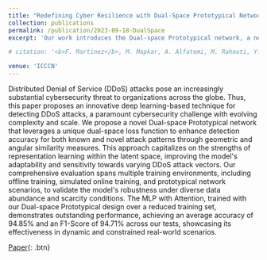 ```yaml
---
title: "Redefining Cyber Resilience with Dual-Space Prototypical Networks for DDoS Attack Detection"
collection: publications
permalink: /publication/2023-09-18-DualSpace
excerpt: 'Our work introduces the Dual-space Prototypical network, a neural network that leverages a unique dual-space loss function to enhance the detection accuracy of distributed denial-of-service (DDoS) attacks, both known and novel patterns, through geometric and angular similarity measures in the latent space, demonstrating outstanding performance, especially on reduced training sets, which is a challenge for standard deep learning architectures.'

# citation: '<b>F. Martinez</b>, M. Mapkar, A. Alfatemi, M. Rahouti, Y. Xin, K. Xiong, N. Ghani "Redefining Cyber Resilience with Dual-Space Prototypical Networks for DDoS Attack Detection," The 33rd International Conference on Computer Communications and Networks (ICCCN 2024)'

venue: 'ICCCN'
---
```

Distributed Denial of Service (DDoS) attacks pose an increasingly substantial cybersecurity threat to organizations across the globe. Thus, this paper proposes an innovative deep learning-based technique for detecting DDoS attacks, a paramount cybersecurity challenge with evolving complexity and scale. We propose a novel Dual-space Prototypical network that leverages a unique dual-space loss function to enhance detection accuracy for both known and novel attack patterns through geometric and angular similarity measures. This approach capitalizes on the strengths of representation learning within the latent space, improving the model's adaptability and sensitivity towards varying DDoS attack vectors. Our comprehensive evaluation spans multiple training environments, including offline training, simulated online training, and prototypical network scenarios, to validate the model's robustness under diverse data abundance and scarcity conditions. The MLP with Attention, trained with our Dual-space Prototypical design over a reduced training set, demonstrates outstanding performance, achieving an average accuracy of 94.85% and an F1-Score of 94.71% across our tests, showcasing its effectiveness in dynamic and constrained real-world scenarios.

[Paper](https://arxiv.org/abs/2406.02632){: .btn}